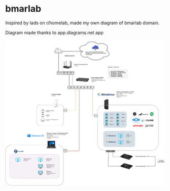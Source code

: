 # bmarlab
Inspired by lads on r/homelab, made my own diagram of bmarlab domain.

Diagram made thanks to app.diagrams.net app

![bmarlab diagram](https://github.com/MarekBubenik/bmarlab/blob/e29f64d581c5f6ea05936bda1e2c80a4f0372747/bmarlab.drawio.png?raw=true)
